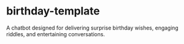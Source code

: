 # birthday-template
A chatbot designed for delivering surprise birthday wishes, engaging riddles, and entertaining conversations.
